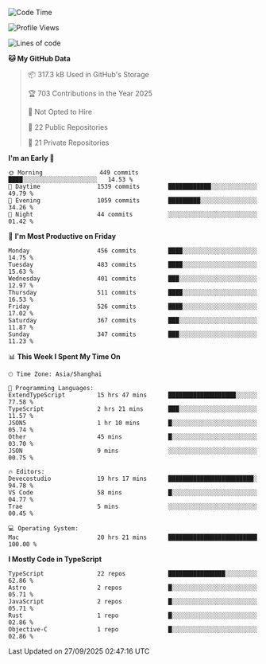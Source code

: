 <!--START_SECTION:waka-->
![Code Time](http://img.shields.io/badge/Code%20Time-4%2C134%20hrs%2019%20mins-blue)

![Profile Views](http://img.shields.io/badge/Profile%20Views-0-blue)

![Lines of code](https://img.shields.io/badge/From%20Hello%20World%20I%27ve%20Written-3.5%20million%20lines%20of%20code-blue)

**🐱 My GitHub Data** 

> 📦 317.3 kB Used in GitHub's Storage 
 > 
> 🏆 703 Contributions in the Year 2025
 > 
> 🚫 Not Opted to Hire
 > 
> 📜 22 Public Repositories 
 > 
> 🔑 21 Private Repositories 
 > 
**I'm an Early 🐤** 

```text
🌞 Morning                449 commits         ████░░░░░░░░░░░░░░░░░░░░░   14.53 % 
🌆 Daytime                1539 commits        ████████████░░░░░░░░░░░░░   49.79 % 
🌃 Evening                1059 commits        █████████░░░░░░░░░░░░░░░░   34.26 % 
🌙 Night                  44 commits          ░░░░░░░░░░░░░░░░░░░░░░░░░   01.42 % 
```
📅 **I'm Most Productive on Friday** 

```text
Monday                   456 commits         ████░░░░░░░░░░░░░░░░░░░░░   14.75 % 
Tuesday                  483 commits         ████░░░░░░░░░░░░░░░░░░░░░   15.63 % 
Wednesday                401 commits         ███░░░░░░░░░░░░░░░░░░░░░░   12.97 % 
Thursday                 511 commits         ████░░░░░░░░░░░░░░░░░░░░░   16.53 % 
Friday                   526 commits         ████░░░░░░░░░░░░░░░░░░░░░   17.02 % 
Saturday                 367 commits         ███░░░░░░░░░░░░░░░░░░░░░░   11.87 % 
Sunday                   347 commits         ███░░░░░░░░░░░░░░░░░░░░░░   11.23 % 
```


📊 **This Week I Spent My Time On** 

```text
🕑︎ Time Zone: Asia/Shanghai

💬 Programming Languages: 
ExtendTypeScript         15 hrs 47 mins      ███████████████████░░░░░░   77.58 % 
TypeScript               2 hrs 21 mins       ███░░░░░░░░░░░░░░░░░░░░░░   11.57 % 
JSON5                    1 hr 10 mins        █░░░░░░░░░░░░░░░░░░░░░░░░   05.74 % 
Other                    45 mins             █░░░░░░░░░░░░░░░░░░░░░░░░   03.70 % 
JSON                     9 mins              ░░░░░░░░░░░░░░░░░░░░░░░░░   00.75 % 

🔥 Editors: 
Devecostudio             19 hrs 17 mins      ████████████████████████░   94.78 % 
VS Code                  58 mins             █░░░░░░░░░░░░░░░░░░░░░░░░   04.77 % 
Trae                     5 mins              ░░░░░░░░░░░░░░░░░░░░░░░░░   00.45 % 

💻 Operating System: 
Mac                      20 hrs 21 mins      █████████████████████████   100.00 % 
```

**I Mostly Code in TypeScript** 

```text
TypeScript               22 repos            ████████████████░░░░░░░░░   62.86 % 
Astro                    2 repos             █░░░░░░░░░░░░░░░░░░░░░░░░   05.71 % 
JavaScript               2 repos             █░░░░░░░░░░░░░░░░░░░░░░░░   05.71 % 
Rust                     1 repo              █░░░░░░░░░░░░░░░░░░░░░░░░   02.86 % 
Objective-C              1 repo              █░░░░░░░░░░░░░░░░░░░░░░░░   02.86 % 
```




 Last Updated on 27/09/2025 02:47:16 UTC
<!--END_SECTION:waka-->